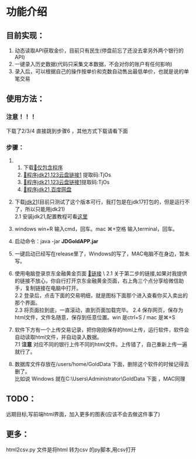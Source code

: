 # 功能介绍

## 目前实现：

1. 动态读取API获取金价，目前只有民生(停盘前忘了还没去拿另外两个银行的API) 
2. 一键录入历史数据(代码只采集文本数据，不会对你的账户有任何影响)
3. 录入后，可以根据自己的操作按单价和克数自动售出最低单价，也就是说的单笔交易

## 使用方法：
### 注意！！！ 
下载了2/3/4 直接跳到步骤6 ，其他方式下载请看下面
### 步骤：


1. 1. 下载[🔗仅包含程序](https://github.com/user-attachments/files/19936455/JDGoldAPP.zip)
   2. [🔗程序jdk21,123云盘链接1](https://www.123912.com/s/bGrRTd-vEpQH?) 提取码:TjOs
   3. [🔗程序jdk21,123云盘链接1](https://www.123865.com/s/bGrRTd-vEpQH?)提取码:TjOs
   4. [🔗程序jdk21,百度网盘](https://pan.baidu.com/s/16Zm1rTG-W9Q1s4MBfrjc8Q?pwd=ye4a)
      
2. 下载[jdk21](https://download.oracle.com/java/21/latest/jdk-21_windows-x64_bin.exe)(目前只测试了这个版本可行，我打包是在jdk17打包的，但是运行不了，所以只能用jdk21)\
2.1 安装jdk21,配置教程可看[这里](https://blog.csdn.net/qq_65771647/article/details/147144541)
3. windows win+R 输入cmd，回车。mac ⌘+空格 输入terminal，回车。
4. 启动命令：java -jar **JDGoldAPP.jar**
5. 一键启动已经写在release里了，Windows的写了，MAC电脑不在身边，暂未写。
6. 使用电脑登录京东金融黄金页面 [🔗链接]([https://passport.jd.com/new/login.aspx](https://m.jdjygold.com/finance-gold/newgold/home/?orderSource=hzh_msyhhangqing&utm_source=Android_url_1745221370595&utm_medium=jrappshare&utm_term=wxfriends)) \
      2.1 关于第二步的链接,如果对我提供的链接不放心，你自行打开京东金融黄金页面，右上角三个点分享给微信助手，复制链接在电脑中打开。 \
      2.2 登录后，点击下面的交易明细，就是图标下面那个进入查看你买入卖出的那个界面。\
      2.3 将页面拉到底，一直滚动，直到页面加载完毕。
      2.4 保存网页，保存为html文件，文件名随意，保存到任意位置。win 是ctrl+S / mac 是⌘+S
7. 软件下方有一个上传交易记录，把你刚刚保存的html上传，运行软件，软件会自动读取html文件，并自动录入数据。\
7.1 **注意** 对应不同的银行上传不同的html文件。上传错了，自己重新上传一遍就行了。
8. 数据库文件存放在/users/home/GoldData 下面，删除这个软件的时候记得去删了。\
比如说 Windows 就在C:\Users\Administrator\GoldData 下面 ，MAC同理
## TODO：

远期目标,写前端html界面，加入更多的图表(应该不会去做这件事了)

## 更多：
html2csv.py 文件是将html 转为csv 的py脚本,用csv打开
